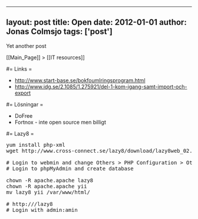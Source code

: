 
---
layout: post
title: Open
date: 2012-01-01
author: Jonas Colmsjo
tags: ['post']
---

Yet another post





[[Main_Page]] > [[IT resources]]


#= Links =

* http://www.start-base.se/bokfoumlringsprogram.html
* http://www.idg.se/2.1085/1.275921/del-1-kom-igang-samt-import-och-export

#= Lösningar =

* DoFree
* Fortnox - inte open source men billigt


#= Lazy8 =


<pre>
yum install php-xml
wget http://www.cross-connect.se/lazy8/download/lazy8web_02.03.zip

# Login to webmin and change Others > PHP Configuration > Other Settings > Change Timezone to Stockholm (PHP will crash otherwise)
# Login to phpMyAdmin and create database

chown -R apache.apache lazy8
chown -R apache.apache yii
mv lazy8 yii /var/www/html/

# http://<IP>/lazy8
# Login with admin:amin

</pre>
